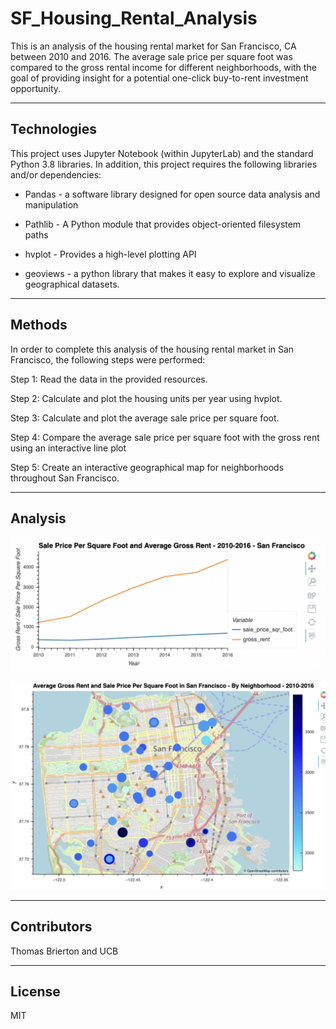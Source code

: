 # SF_Housing_Rental_Analysis

This is an analysis of the housing rental market for San Francisco, CA between 2010 and 2016. The average sale price per square foot was compared to the gross rental income for different neighborhoods, with the goal of providing insight for a potential one-click buy-to-rent investment opportunity.

---

## Technologies 

This project uses Jupyter Notebook (within JupyterLab) and the standard Python 3.8 libraries. In addition, this project requires the following libraries and/or dependencies:

- Pandas - a software library designed for open source data analysis and manipulation

- Pathlib - A Python module that provides object-oriented filesystem paths

- hvplot - Provides a high-level plotting API

- geoviews - a python library that makes it easy to explore and visualize geographical datasets.

---

## Methods

In order to complete this analysis of the housing rental market in San Francisco, the following steps were performed:

Step 1: Read the data in the provided resources.

Step 2: Calculate and plot the housing units per year using hvplot.

Step 3: Calculate and plot the average sale price per square foot.

Step 4: Compare the average sale price per square foot with the gross rent using an interactive line plot

Step 5: Create an interactive geographical map for neighborhoods throughout San Francisco.

---

## Analysis

![](https://github.com/ThomasBrierton/SF_Housing_Rental_Analysis/blob/main/Images/Screen%20Shot%202022-02-13%20at%208.22.25%20PM.png)

![](https://github.com/ThomasBrierton/SF_Housing_Rental_Analysis/blob/main/Images/Screen%20Shot%202022-02-13%20at%208.30.13%20PM.png)

---

## Contributors

Thomas Brierton and UCB

---

## License

MIT